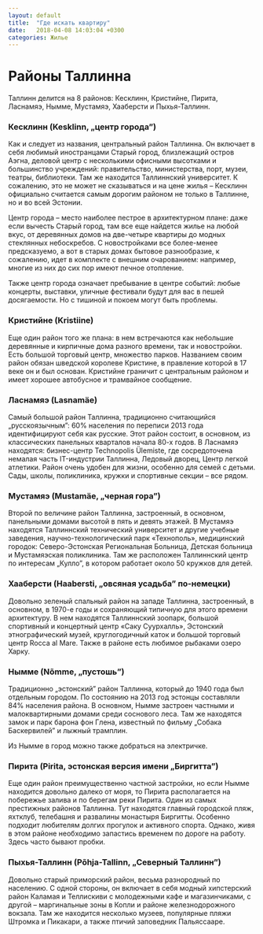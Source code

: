 ```yaml
---
layout: default
title:  "Где искать квартиру"
date:   2018-04-08 14:03:04 +0300
categories: Жилье
---
```



# Районы Таллинна



Таллинн делится на 8 районов: Кесклинн, Кристийне, Пирита, Ласнамяэ, Нымме, Мустамяэ, Хааберсти и Пыхья-Таллинн.



### Кесклинн (Kesklinn, „центр города”)
Как и следует из названия, центральный район Таллинна. Он включает в себя любимый иностранцами Старый город, близлежащий остров Аэгна, деловой центр с несколькими офисными высотками и большинство учреждений: правительство, министерства, порт, музеи, театры, библиотеки. Там же находится Таллиннский университет. К сожалению, это не может не сказываться и на цене жилья – Кесклинн официально считается самым дорогим районом не только в Таллинне, но и во всей Эстонии.



Центр города – место наиболее пестрое в архитектурном плане: даже если вычесть Старый город, там все еще найдется жилье на любой вкус, от деревянных домов на две-четыре квартиры до модных стеклянных небоскребов. С новостройками все более-менее предсказуемо, а вот в старых домах бытовое разнообразие, к сожалению, идет в комплекте с внешним очарованием: например, многие из них до сих пор имеют печное отопление.

Также центр города означает пребывание в центре событий: любые концерты, выставки, уличные фестивали будут для вас в пешей досягаемости. Но с тишиной и покоем могут быть проблемы.



### Кристийне (Kristiine)
Еще один район того же плана: в нем встречаются как небольшие деревянные и кирпичные дома разного времени, так и новостройки. Есть большой торговый центр, множество парков. Названием своим район обязан шведской королеве Кристине, в правление которой в 17 веке он и был основан. Кристийне граничит с центральным районом и имеет хорошее автобусное и трамвайное сообщение.



### Ласнамяэ (Lasnamäe)
Самый большой район Таллинна, традиционно считающийся „русскоязычным”: 60% населения по переписи 2013 года идентифицируют себя как русские. Этот район состоит, в основном, из классических панельных кварталов начала 80-х годов. В Ласнамяэ находятся: бизнес-центр Technopolis Ülemiste, где сосредоточена немалая часть IT-индустрии Таллинна, Ледовый дворец, Центр легкой атлетики. Район очень удобен для жизни, особенно для семей с детьми. Сады, школы, поликлиника, кружки и спортивные секции – все рядом.



### Мустамяэ (Mustamäe, „черная гора”)
Второй по величине район Таллинна, застроенный, в основном, панельными домами высотой в пять и девять этажей. В Мустамяэ находятся Таллиннский технический университет и другие учебные заведения, научно-технологический парк «Технополь», медицинский городок: Северо-Эстонская Региональная Больница, Детская больница и Мустамяэская поликлиника. Там же расположен Таллиннский центр по интересам „Кулло”, в котором работает около 50 кружков для детей.



### Хааберсти (Haabersti, „овсяная усадьба” по-немецки)
Довольно зеленый спальный район на западе Таллинна, застроенный, в основном, в 1970-е годы и сохраняющий типичную для этого времени архитектуру. В нем находятся Таллиннский зоопарк, большой спортивный и концертный центр «Саку Суурхалль», Эстонский этнографический музей, круглогодичный каток и большой торговый центр Rocca al Mare. Также в районе есть любимое рыбаками озеро Харку.



### Нымме (Nõmme, „пустошь”)
Традиционно „эстонский” район Таллинна, который до 1940 года был отдельным городом. По состоянию на 2013 год эстонцы составляли 84% населения района. В основном, Нымме застроен частными и малоквартирными домами среди соснового леса. Там же находятся замок и парк барона фон Глена, известный по фильму „Собака Баскервилей” и лыжный трамплин.

Из Нымме в город можно также добраться на электричке.



### Пирита (Pirita, эстонская версия имени „Биргитта”)
Еще один район преимущественно частной застройки, но если Нымме находится довольно далеко от моря, то Пирита располагается на побережье залива и по берегам реки Пирита. Один из самых престижных районов Таллинна. Тут находятся главный городской пляж, яхтклуб, телебашня и развалины монастыря Биргитты. Особенно подходит любителям долгих прогулок и активного спорта. Однако, живя в этом районе необходимо запастись временем по дороге на работу. Здесь часто бывают пробки.



### Пыхья-Таллинн (Põhja-Tallinn, „Северный Таллинн”)
Довольно старый приморский район, весьма разнородный по населению. С одной стороны, он включает в себя модный хипстерский район Каламая и Теллискиви с молодежными кафе и магазинчиками, с другой – маргинальные зоны в Копли и районе железнодорожного вокзала. Там же находится несколько музеев, популярные пляжи Штромка и Пикакари, а также птичий заповедник Пальяссааре.
